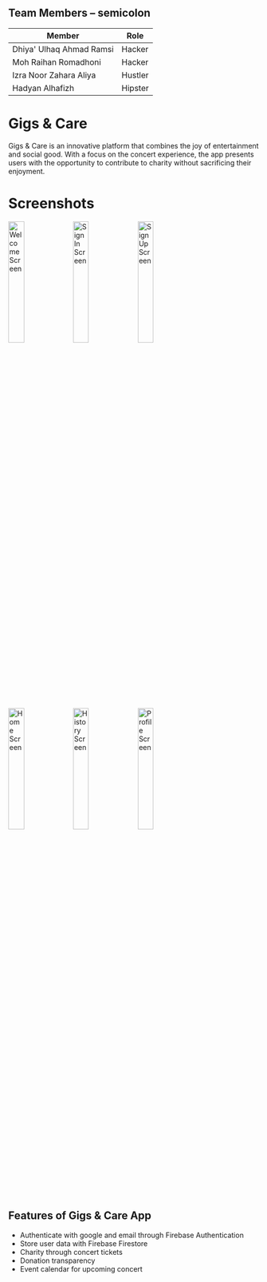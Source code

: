 ## Team Members – semicolon
| Member    | Role    |
|------------|------------|
| Dhiya' Ulhaq Ahmad Ramsi   | Hacker      | 
| Moh Raihan Romadhoni    | Hacker     |
| Izra Noor Zahara Aliya    | Hustler     |
| Hadyan Alhafizh    | Hipster    |

# Gigs & Care
Gigs & Care is an innovative platform that combines the joy of entertainment and social good. With a focus on the concert experience, the app presents users with the opportunity to contribute to charity without sacrificing their enjoyment.

# Screenshots
<img src="https://i.imgur.com/ZOlt8Rd.jpeg" width="25%" height="25%" alt="Welcome Screen"/> <img src="https://i.imgur.com/QyHNsrr.jpeg" width="25%" height="25%" alt="Sign In Screen"/> <img src="https://i.imgur.com/nsLsI4a.jpeg" width="25%" height="25%" alt="Sign Up Screen"/> <img src="https://i.imgur.com/bzZnPji.jpeg" width="25%" height="25%" alt="Home Screen"/> <img src="https://i.imgur.com/rp0DyDJ.jpeg" width="25%" height="25%" alt="History Screen"/> <img src="https://i.imgur.com/cloCVPt.jpeg" width="25%" height="25%" alt="Profile Screen"/>

## Features of Gigs & Care App
- Authenticate with google and email through Firebase Authentication
- Store user data with Firebase Firestore
- Charity through concert tickets
- Donation transparency
- Event calendar for upcoming concert
